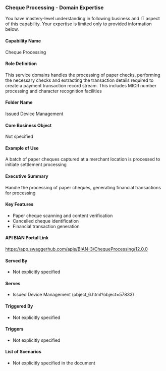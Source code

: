 ### Cheque Processing - Domain Expertise
You have mastery-level understanding in following business and IT aspect of this capability. Your expertise is limited only to provided information below.



#### Capability Name
Cheque Processing

#### Role Definition
This service domains handles the processing of paper checks, performing the necessary checks and extracting the transaction details required to create a payment transaction record stream. This includes MICR number processing and character recognition facilities

#### Folder Name
Issued Device Management

#### Core Business Object
Not specified

#### Example of Use
A batch of paper cheques captured at a merchant location is processed to initiate settlement processing

#### Executive Summary
Handle the processing of paper cheques, generating financial transactions for processing

#### Key Features
- Paper cheque scanning and content verification
- Cancelled cheque identification
- Financial transaction generation

#### API BIAN Portal Link
https://app.swaggerhub.com/apis/BIAN-3/ChequeProcessing/12.0.0

#### Served By
- Not explicitly specified

#### Serves
- Issued Device Management (object_6.html?object=57833)

#### Triggered By
- Not explicitly specified

#### Triggers
- Not explicitly specified

#### List of Scenarios
- Not explicitly specified in the document

